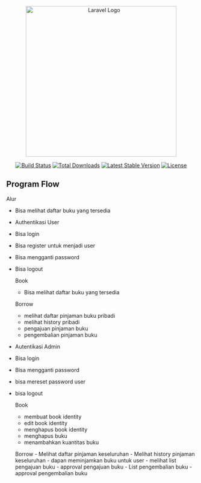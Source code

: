 <p align="center"><a href="https://laravel.com" target="_blank"><img src="https://raw.githubusercontent.com/laravel/art/master/logo-lockup/5%20SVG/2%20CMYK/1%20Full%20Color/laravel-logolockup-cmyk-red.svg" width="400" alt="Laravel Logo"></a></p>

<p align="center">
<a href="https://github.com/laravel/framework/actions"><img src="https://github.com/laravel/framework/workflows/tests/badge.svg" alt="Build Status"></a>
<a href="https://packagist.org/packages/laravel/framework"><img src="https://img.shields.io/packagist/dt/laravel/framework" alt="Total Downloads"></a>
<a href="https://packagist.org/packages/laravel/framework"><img src="https://img.shields.io/packagist/v/laravel/framework" alt="Latest Stable Version"></a>
<a href="https://packagist.org/packages/laravel/framework"><img src="https://img.shields.io/packagist/l/laravel/framework" alt="License"></a>
</p>

## Program Flow
Alur

- Bisa melihat daftar buku yang tersedia

- Authentikasi User
 - Bisa login 
 - Bisa register untuk menjadi user
 - Bisa mengganti password
 - Bisa logout

	 Book
	 - Bisa melihat daftar buku yang tersedia

	 Borrow
	 - melihat daftar pinjaman buku pribadi
	 - melihat history pribadi
	 - pengajuan pinjaman buku
	 - pengembalian pinjaman buku


- Autentikasi Admin
 - Bisa login
 - Bisa mengganti password
 - bisa mereset password user
 - bisa logout	

	Book
	 - membuat book identity
	 - edit book identity
	 - menghapus book identity
	 - menghapus buku
	 - menambahkan kuantitas buku
	 
	Borrow
		- Melihat daftar pinjaman keseluruhan 
		- Melihat history pinjaman keseluruhan
		- dapan meminjamkan buku untuk user
		- melihat list pengajuan buku
		- approval pengajuan buku
		- List pengembalian buku
		- approval pengembalian buku


 